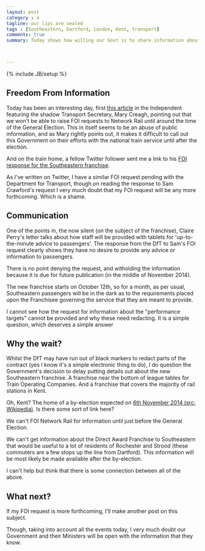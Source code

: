 ```yaml
---
layout: post
category : a
tagline: our lips are sealed
tags : [Southeastern, Dartford, London, Kent, transport]
comments: true
summary: Today shows how willing our Govt is to share information about train services with commuters



---
```


{% include JB/setup %}


## Freedom From Information

Today has been an interesting day, first [this article](http://www.independent.co.uk/news/business/news/exclusive-network-rail-to-escape-scrutiny-before-election-9776144.html) in the Independent featuring the shadow Transport Secretary, Mary Creagh, pointing out that we won't be able to raise FOI requests to Network Rail until around the time of the General Election.  This in itself seems to be an abuse of public information, and as Mary rightly points out, it makes it difficult to call out this Government on their efforts with the national train service until after the election.

And on the train home, a fellow Twitter follower sent me a link to his [FOI response for the Southeastern franchise](https://www.whatdotheyknow.com/request/award_of_four_year_contract_to_s#comment-53952).

As I've written on Twitter, I have a similar FOI request pending with the Department for Transport, though on reading the response to Sam Crawford's request I very much doubt that my FOI request will be any more forthcoming. Which is a shame.

## Communication

One of the points in, the now silent (on the subject of the franchise), Claire Perry's letter talks about how staff will be provided with tablets for 'up-to-the-minute advice to passengers'.  The response from the DfT to Sam's FOI request clearly shows they have no desire to provide any advice or information to passengers.

There is no point denying the request, and witholding the information because it is due for future publication (in the middle of November 2014).

The new franchise starts on October 12th, so for a month, as per usual, Southeastern passengers will be in the dark as to the requirements placed upon the Franchisee governing the service that they are meant to provide.

I cannot see how the request for information about the "performance targets" cannot be provided and why these need redacting.  It is a simple question, which deserves a simple answer

## Why the wait?

Whilst the DfT may have run out of black markers to redact parts of the contract (yes I know it's a simple electronic thing to do), I do question the Government's decision to delay putting details out about the new Southeastern franchise.  A franchise near the bottom of league tables for Train Operating Companies. And a franchise that covers the majority of rail stations in Kent.

Oh, Kent? The home of a by-election expected on [6th November 2014 (src: Wikipedia)](http://en.wikipedia.org/wiki/Rochester_and_Strood_by-election,_2014).  Is there some sort of link here?

We can't FOI Network Rail for information until just before the General Election.

We can't get information about the Direct Award Franchise to Southeastern that would be useful to a lot of residents of Rochester and Strood (these commuters are a few stops up the line from Dartford).  This information will be most likely be made available after the by-election.

I can't help but think that there is some connection between all of the above.

## What next?

If my FOI request is more forthcoming, I'll make another post on this subject.

Though, taking into account all the events today, I very much doubt our Government and their Ministers will be open with the information that they know.



